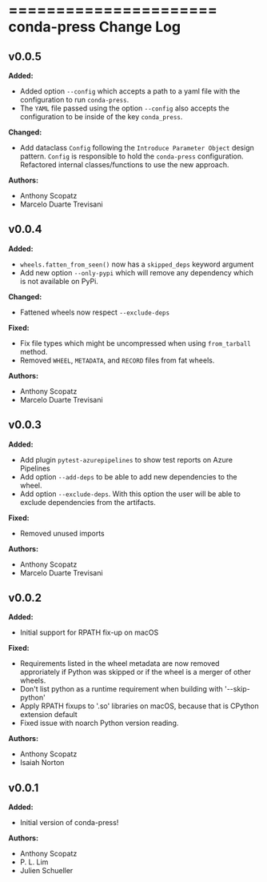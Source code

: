 ======================
conda-press Change Log
======================






<!-- current developments -->

## v0.0.5
**Added:**

* Added option `--config` which accepts a path to a yaml file with the configuration to run `conda-press`.
* The `YAML` file passed using the option `--config` also accepts the 
configuration to be inside of the key `conda_press`.

**Changed:**

* Add dataclass `Config` following the `Introduce Parameter Object` design pattern. 
    `Config` is responsible to hold the `conda-press` configuration. 
    Refactored internal classes/functions to use the new approach.

**Authors:**

* Anthony Scopatz
* Marcelo Duarte Trevisani



## v0.0.4
**Added:**

* `wheels.fatten_from_seen()` now has a `skipped_deps` keyword argument
* Add new option `--only-pypi` which will remove any dependency which is not available on PyPi.

**Changed:**

* Fattened wheels now respect `--exclude-deps`

**Fixed:**

* Fix file types which might be uncompressed when using `from_tarball` method.
* Removed `WHEEL`, `METADATA`, and `RECORD` files from fat wheels.

**Authors:**

* Anthony Scopatz
* Marcelo Duarte Trevisani



## v0.0.3
**Added:**

* Add plugin ``pytest-azurepipelines`` to show test reports on Azure Pipelines
* Add option `--add-deps` to be able to add new dependencies to the wheel.
* Add option `--exclude-deps`. With this option the user will be able to exclude dependencies from the artifacts.

**Fixed:**

* Removed unused imports

**Authors:**

* Anthony Scopatz
* Marcelo Duarte Trevisani



## v0.0.2
**Added:**

* Initial support for RPATH fix-up on macOS

**Fixed:**

* Requirements listed in the wheel metadata are now removed approriately
  if Python was skipped or if the wheel is a merger of other wheels.
* Don't list python as a runtime requirement when building with '--skip-python'
* Apply RPATH fixups to '.so' libraries on macOS, because that is CPython extension default
* Fixed issue with noarch Python version reading.

**Authors:**

* Anthony Scopatz
* Isaiah Norton



## v0.0.1
**Added:**

* Initial version of conda-press!

**Authors:**

* Anthony Scopatz
* P. L. Lim
* Julien Schueller



